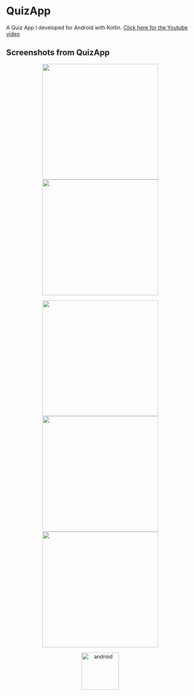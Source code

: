 # QuizApp
A Quiz App I developed for Android with Kotlin. [Click here for the Youtube video](https://www.youtube.com/watch?v=47EqY39goHs&feature=youtu.be)

## **Screenshots from QuizApp** 
<p align="center">
<img src="https://github.com/Solideizer/QuizApp/blob/master/screenshots/Screenshot_1600809985.png" width="310">
<img src="https://github.com/Solideizer/QuizApp/blob/master/screenshots/Screenshot_1600809964.png" width="310">
 </p>
 <p align="center">
<img src="https://github.com/Solideizer/QuizApp/blob/master/screenshots/Screenshot_1600809858.png" width="310">
<img src="https://github.com/Solideizer/QuizApp/blob/master/screenshots/Screenshot_1600809839.png" width="310">
<img src="https://github.com/Solideizer/QuizApp/blob/master/screenshots/Screenshot_1600809291.png" width="310">
</p>

<p align="center"><img src="https://devicons.github.io/devicon/devicon.git/icons/android/android-original-wordmark.svg" alt="android" width="100" height="100"/>
 
